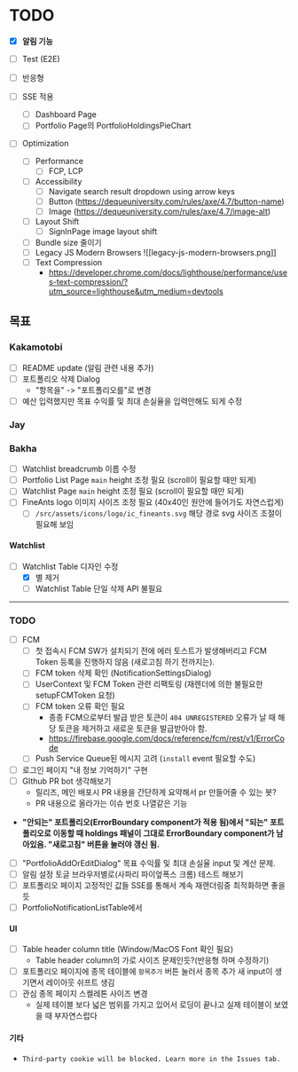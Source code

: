 # TODO

- [x] **알림 기능**

- [ ] Test (E2E)

- [ ] 반응형

- [ ] SSE 적용

  - [ ] Dashboard Page
  - [ ] Portfolio Page의 PortfolioHoldingsPieChart

- [ ] Optimization
  - [ ] Performance
    - [ ] FCP, LCP
  - [ ] Accessibility
    - [ ] Navigate search result dropdown using arrow keys
    - [ ] Button (https://dequeuniversity.com/rules/axe/4.7/button-name)
    - [ ] Image (https://dequeuniversity.com/rules/axe/4.7/image-alt)
  - [ ] Layout Shift
    - [ ] SignInPage image layout shift
  - [ ] Bundle size 줄이기
  - [ ] Legacy JS Modern Browsers
        ![[legacy-js-modern-browsers.png]]
  - [ ] Text Compression
    - https://developer.chrome.com/docs/lighthouse/performance/uses-text-compression/?utm_source=lighthouse&utm_medium=devtools

## 목표

### Kakamotobi
- [ ] README update (알림 관련 내용 추가)
- [ ] 포트폴리오 삭제 Dialog
  - "항목을" -> "포트폴리오를"로 변경
- [ ] 예산 입력했지만 목표 수익률 및 최대 손실율을 입력안해도 되게 수정
### Jay

### Bakha

- [ ] Watchlist breadcrumb 이름 수정
- [ ] Portfolio List Page `main` height 조정 필요 (scroll이 필요할 때만 되게)
- [ ] Watchlist Page `main` height 조정 필요 (scroll이 필요할 때만 되게)
- [ ] FineAnts logo 이미지 사이즈 조정 필요 (40x40인 원안에 들어가도 자연스럽게)
  - [ ] `/src/assets/icons/logo/ic_fineants.svg` 해당 경로 svg 사이즈 조절이 필요해 보임
#### Watchlist
- [ ] Watchlist Table 디자인 수정
  - [x] 별 제거
  - [ ] Watchlist Table 단일 삭제 API 불필요

---

### TODO

- [ ] FCM
  - [ ] 첫 접속시 FCM SW가 설치되기 전에 에러 토스트가 발생해버리고 FCM Token 등록을 진행하지 않음 (새로고침 하기 전까지는).
  - [ ] FCM token 삭제 확인 (NotificationSettingsDialog)
  - [ ] UserContext 및 FCM Token 관련 리팩토링 (재렌더에 의한 불필요한 setupFCMToken 요청)
  - [ ] FCM token 오류 확인 필요
    - 종종 FCM으로부터 발급 받은 토큰이 `404 UNREGISTERED` 오류가 날 때 해당 토큰을 제거하고 새로운 토큰을 발급받아야 함.
    - https://firebase.google.com/docs/reference/fcm/rest/v1/ErrorCode
  - [ ] Push Service Queue된 메시지 고려 (`install` event 필요할 수도)
- [ ] 로그인 페이지 "내 정보 기억하기" 구현
- [ ] GIthub PR bot 생각해보기
  - 릴리즈, 메인 배포시 PR 내용을 간단하게 요약해서 pr 만들어줄 수 있는 봇?
  - PR 내용으로 올라가는 이슈 번호 나열같은 기능
- **"안되는" 포트폴리오(ErrorBoundary component가 적용 됨)에서 "되는" 포트폴리오로 이동할 때 holdings 패널이 그대로 ErrorBoundary component가 남아있음. "새로고침" 버튼을 눌러야 갱신 됨.**
- [ ] "PortfolioAddOrEditDialog" 목표 수익률 및 최대 손실율 input 및 계산 문제.
- [ ] 알림 설정 토글 브라우저별로(사파리 파이엎폭스 크롬) 테스트 해보기
- [ ] 포트폴리오 페이지 고정적인 값들 SSE를 통해서 계속 재랜더링중 최적화하면 좋을 듯
- [ ] PortfolioNotificationListTable에서 
#### UI

- [ ] Table header column title (Window/MacOS Font 확인 필요)
  - Table header column의 가로 사이즈 문제인듯?(반응형 하며 수정하기)
- [ ] 포트폴리오 페이지에 종목 테이블에 `항목추가` 버튼 눌러서 종목 추가 새 input이 생기면서 레이아웃 쉬프트 생김
- [ ] 관심 종목 페이지 스켈레톤 사이즈 변경
  - 실제 테이블 보다 넓은 범위를 가지고 있어서 로딩이 끝나고 실제 테이블이 보였을 때 부자연스럽다

#### 기타

- `Third-party cookie will be blocked. Learn more in the Issues tab.`
